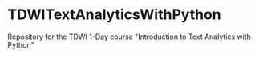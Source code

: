# TDWITextAnalyticsWithPython
Repository for the TDWI 1-Day course "Introduction to Text Analytics with Python"
